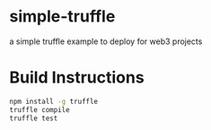 # simple-truffle
a simple truffle example to deploy for web3 projects


# Build Instructions
```bash
npm install -g truffle
truffle compile
truffle test
```
